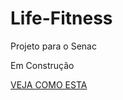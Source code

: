 # Life-Fitness
Projeto para o Senac 

Em Construção

<a href="https://lnkd.in/dhVgfTyk" target="_blank"> VEJA COMO ESTA </a>

 

